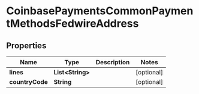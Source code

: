 
# CoinbasePaymentsCommonPaymentMethodsFedwireAddress

## Properties
Name | Type | Description | Notes
------------ | ------------- | ------------- | -------------
**lines** | **List&lt;String&gt;** |  |  [optional]
**countryCode** | **String** |  |  [optional]



